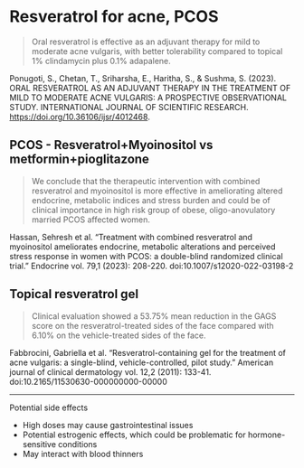 # Resveratrol for acne, PCOS

> Oral resveratrol is effective as an adjuvant therapy for mild to moderate acne vulgaris, with better tolerability compared to topical 1% clindamycin plus 0.1% adapalene.

Ponugoti, S., Chetan, T., Sriharsha, E., Haritha, S., & Sushma, S. (2023). ORAL RESVERATROL AS AN ADJUVANT THERAPY IN THE TREATMENT OF MILD TO MODERATE ACNE VULGARIS: A PROSPECTIVE OBSERVATIONAL STUDY. INTERNATIONAL JOURNAL OF SCIENTIFIC RESEARCH. https://doi.org/10.36106/ijsr/4012468.

## PCOS - Resveratrol+Myoinositol vs metformin+pioglitazone
> We conclude that the therapeutic intervention with combined resveratrol and myoinositol is more effective in ameliorating altered endocrine, metabolic indices and stress burden and could be of clinical importance in high risk group of obese, oligo-anovulatory married PCOS affected women.

Hassan, Sehresh et al. “Treatment with combined resveratrol and myoinositol ameliorates endocrine, metabolic alterations and perceived stress response in women with PCOS: a double-blind randomized clinical trial.” Endocrine vol. 79,1 (2023): 208-220. doi:10.1007/s12020-022-03198-2

## Topical resveratrol gel
> Clinical evaluation showed a 53.75% mean reduction in the GAGS score on the resveratrol-treated sides of the face compared with 6.10% on the vehicle-treated sides of the face.

Fabbrocini, Gabriella et al. “Resveratrol-containing gel for the treatment of acne vulgaris: a single-blind, vehicle-controlled, pilot study.” American journal of clinical dermatology vol. 12,2 (2011): 133-41. doi:10.2165/11530630-000000000-00000

---

Potential side effects
- High doses may cause gastrointestinal issues
- Potential estrogenic effects, which could be problematic for hormone-sensitive conditions
- May interact with blood thinners
